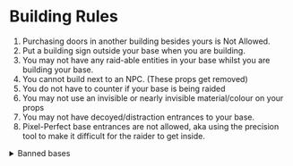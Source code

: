 # Building Rules



1. Purchasing doors in another building besides yours is Not Allowed.
2. Put a building sign outside your base when you are building.
3. You may not have any raid-able entities in your base whilst you are building your base.
4. You cannot build next to an NPC. (These props get removed)
5. You do not have to counter if your base is being raided
6. You may not use an invisible or nearly invisible material/colour on your props
7. You may not have decoyed/distraction entrances to your base.
8. Pixel-Perfect base entrances are not allowed, aka using the precision tool to make it difficult for the raider to get inside.



<details>

<summary>Banned bases</summary>

1. Pixel-Perfect \[<mark style="color:red;">Disallowed</mark>]
2. Jump Base\[<mark style="color:red;">Disallowed</mark>]
3. Crocuh Base \[<mark style="color:red;">Disallowed</mark>]
4. Megabasing \[<mark style="color:red;">Disallowed</mark>]
5. Fake Keypads \[<mark style="color:red;">Disallowed</mark>]
6. Kill box Bases \[<mark style="color:red;">Disallowed</mark>]
7. Dropbox Bases \[<mark style="color:red;">Disallowed</mark>]
8. Time Bases \[<mark style="color:red;">Disallowed</mark>] (Bases that use time as a primary defence)
   1. Having a base that takes more than >15 seconds to walk through (assuming there are no keypads) is considered a time base
9. Slide bases \[<mark style="color:red;">Disallowed</mark>] (If your base causes the raider to slide in any way)
   1. Having a base that makes the player slide down or moves a player in any way isn't allowed.
10. One-Way Angle \[<mark style="color:red;">Disallowed</mark>] (Shooting through an angle where the raider cannot see you)
    1. Having a One-Way shooting window where you can see the raider, but they cannot see you are \[<mark style="color:red;">Disallowed</mark>]
11. All Blackout/Invisible & textured material is \[<mark style="color:red;">Disallowed</mark>] (meaning when you try to shine a torch on it, it won't show).
12. Any sort of hard to see material or textured materials that are black is \[<mark style="color:red;">Disallowed</mark>]

</details>
